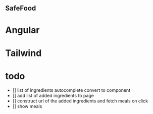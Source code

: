 ## SafeFood
# Angular
# Tailwind

# todo 
- [] list of ingredients autocomplete convert to component
- [] add list of added ingredients to page
- [] construct url of the added ingredients and fetch meals on click
- [] show meals